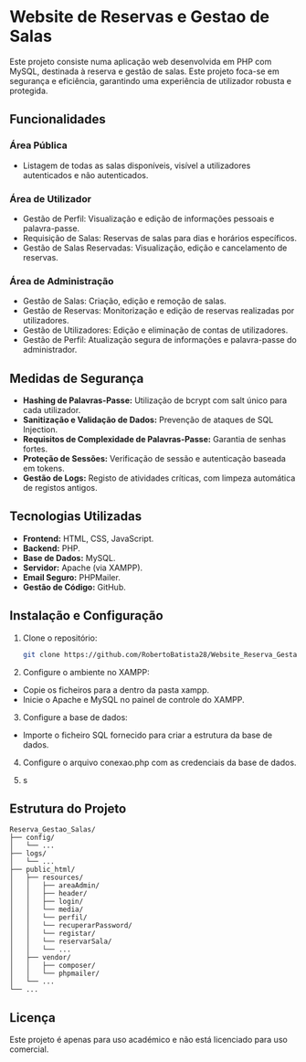 # Website de Reservas e Gestao de Salas
Este projeto consiste numa aplicação web desenvolvida em PHP com MySQL, destinada à reserva e gestão de salas. Este projeto foca-se em segurança e eficiência, garantindo uma experiência de utilizador robusta e protegida.

## Funcionalidades
### Área Pública
- Listagem de todas as salas disponíveis, visível a utilizadores autenticados e não autenticados.

### Área de Utilizador
- Gestão de Perfil: Visualização e edição de informações pessoais e palavra-passe.
- Requisição de Salas: Reservas de salas para dias e horários específicos.
- Gestão de Salas Reservadas: Visualização, edição e cancelamento de reservas.

### Área de Administração
- Gestão de Salas: Criação, edição e remoção de salas.
- Gestão de Reservas: Monitorização e edição de reservas realizadas por utilizadores.
- Gestão de Utilizadores: Edição e eliminação de contas de utilizadores.
- Gestão de Perfil: Atualização segura de informações e palavra-passe do administrador.

## Medidas de Segurança
- **Hashing de Palavras-Passe:** Utilização de bcrypt com salt único para cada utilizador.
- **Sanitização e Validação de Dados:** Prevenção de ataques de SQL Injection.
- **Requisitos de Complexidade de Palavras-Passe:** Garantia de senhas fortes.
- **Proteção de Sessões:** Verificação de sessão e autenticação baseada em tokens.
- **Gestão de Logs:** Registo de atividades críticas, com limpeza automática de registos antigos.

## Tecnologias Utilizadas
- **Frontend:** HTML, CSS, JavaScript.
- **Backend:** PHP.
- **Base de Dados:** MySQL.
- **Servidor:** Apache (via XAMPP).
- **Email Seguro:** PHPMailer.
- **Gestão de Código:** GitHub.

## Instalação e Configuração
1. Clone o repositório:
   ```bash
   git clone https://github.com/RobertoBatista28/Website_Reserva_Gestao_Salas.git

2. Configure o ambiente no XAMPP:
- Copie os ficheiros para a dentro da pasta xampp.
- Inicie o Apache e MySQL no painel de controle do XAMPP.

3. Configure a base de dados:
- Importe o ficheiro SQL fornecido para criar a estrutura da base de dados.

4. Configure o arquivo conexao.php com as credenciais da base de dados.

5. s

## Estrutura do Projeto
```
Reserva_Gestao_Salas/
├── config/
│   └── ...
├── logs/
│   └── ...
├── public_html/
│   ├── resources/
│   │   ├── areaAdmin/
│   │   ├── header/
│   │   ├── login/
│   │   └── media/
│   │   └── perfil/
│   │   └── recuperarPassword/
│   │   └── registar/
│   │   └── reservarSala/
│   │   └── ...
│   ├── vendor/
│   │   ├── composer/
│   │   └── phpmailer/
│   └── ...
└── ... 
```

## Licença
Este projeto é apenas para uso académico e não está licenciado para uso comercial.
